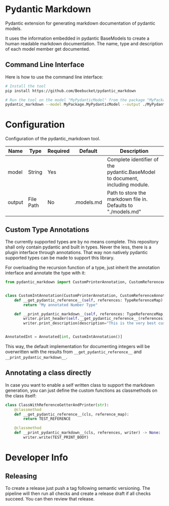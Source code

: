 # Pydantic Markdown

Pydantic extension for generating markdown documentation of pydantic models.

It uses the information embedded in pydantic BaseModels to create a human readable
markdown documentation. The name, type and description of each model member get
documented.

## Command Line Interface

Here is how to use the command line interface:

```bash
# Install the tool
pip install https://github.com/Beebucket/pydantic_markdown

# Run the tool on the model "MyPydanticModel" from the package "MyPackage"
pydantic_markdown --model MyPackage.MyPydanticModel --output ./MyPydanticModel.md
```
# Configuration

Configuration of the pydantic_markdown tool.

| Name | Type | Required | Default | Description |
| -- | -- | -- | -- | -- |
| model | String | Yes |   | Complete identifier of the pydantic.BaseModel to document, including module. |
| output | File Path | No | .models.md | Path to store the markdown file in. Defaults to "./models.md" |

## Custom Type Annotations

The currently supported types are by no means complete. This repository shall only contain
pydantic and built in types. Never the less, there is a plugin interface through annotations.
That way non natively pydantic supported types can be made to support this library.

For overloading the recursion function of a type, just inherit the annotation interface and
annotate the type with it:

```python
from pydantic_markdown import CustomPrinterAnnotation, CustomReferenceAnnotation


class CustomIntAnnotation(CustomPrinterAnnotation, CustomReferenceAnnotation):
    def __get_pydantic_reference__(self, references: TypeReferenceMap) -> str:
        return "My annotated Number Type"

    def __print_pydantic_markdown__(self, references: TypeReferenceMap, writer: MarkdownWriter) -> None:
        writer.print_header(self.__get_pydantic_reference__(references), 0)
        writer.print_description(description="This is the very best custom annotated integer!")


AnnotatedInt = Annotated[int, CustomIntAnnotation()]
```

This way, the default implementation for documenting integers will be overwritten with the results from ```__get_pydantic_reference__``` and ```__print_pydantic_markdown__```.

## Annotating a class directly

In case you want to enable a self written class to support the markdown generation, you can just define the custom functions
as classmethods on the class itself:

```python
class ClassWithReferenceGetterAndPrinter(str):
    @classmethod
    def __get_pydantic_reference__(cls, reference_map):
        return TEST_REFERENCE

    @classmethod
    def __print_pydantic_markdown__(cls, references, writer) -> None:
        writer.write(TEST_PRINT_BODY)

```

# Developer Info

## Releasing

To create a release just push a tag following semantic versioning. The pipeline will then run all checks
and create a release draft if all checks succeed. You can then review that release.
